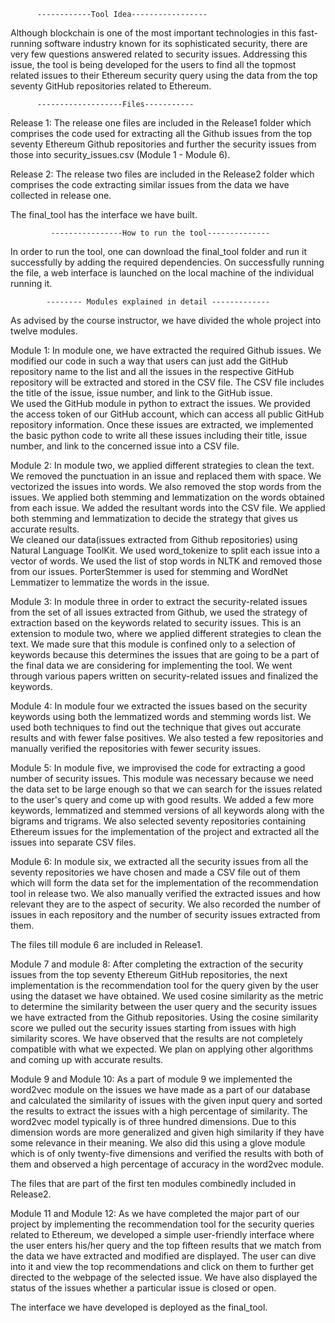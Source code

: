           ------------Tool Idea-----------------
 Although blockchain is one of the most important technologies in this fast-running software industry known for its sophisticated security, there are very few questions answered related to security issues. Addressing this issue, the tool is being developed for the users to find all the topmost related issues to their Ethereum security query using the data from the top seventy GitHub repositories related to Ethereum.
              



          -------------------Files-----------
  Release 1:
              The release one files are included in the Release1 folder which comprises the code used for extracting all the Github issues from the top seventy Ethereum Github repositories and further the security issues from those into security_issues.csv (Module 1 - Module 6).

 Release 2:
                The release two files are included in the Release2 folder which comprises the code extracting similar issues from the data we have collected in release one.
                
 The final_tool has the interface we have built.

             ----------------How to run the tool--------------
   In order to run the tool, one can download the final_tool folder and run it successfully by adding the required dependencies. On successfully running the file, a web interface is launched on the local machine of the individual running it.

            -------- Modules explained in detail -------------

As advised by the course instructor, we have divided the whole project into twelve modules.

Module 1:
                   In module one, we have extracted the required Github issues. We modified our code in such a way that users can just add the GitHub repository name to the list and all the issues in the respective GitHub repository will be extracted and stored in the CSV file. The CSV file includes the title of the issue, issue number, and link to the GitHub issue.	
		We used the GitHub module in python to extract the issues. We provided the access token of our GitHub account, which can access all public GitHub repository information. Once these issues are extracted, we implemented the basic python code to write all these issues including their title, issue number, and link to the concerned issue into a CSV file.

Module 2:
                   In module two, we applied different strategies to clean the text. We removed the punctuation in an issue and replaced them with space. We vectorized the issues into words. We also removed the stop words from the issues. We applied both stemming and lemmatization on the words obtained from each issue. We added the resultant words into the CSV file. We applied both stemming and lemmatization to decide the strategy that gives us accurate results.	
  	We cleaned our data(issues extracted from Github repositories) using  Natural Language ToolKit. We used word_tokenize to split each issue into a vector of words. We used the list of stop words in NLTK and removed those from our issues. PorterStemmer is used for stemming and WordNet Lemmatizer to lemmatize the words in the issue.
    
Module 3:
 	In module three in order to extract the security-related issues from the set of all issues extracted from Github, we used the strategy of extraction based on the keywords related to security issues. This is an extension to module two, where we applied different strategies to clean the text. We made sure that this module is confined only to a selection of keywords because this determines the issues that are going to be a part of the final data we are considering for implementing the tool. We went through various papers written on security-related issues and finalized the keywords.  
                   
Module 4:
        In module four we extracted the issues based on the security keywords using both the lemmatized words and stemming words list. We used both techniques to find out the technique that gives out accurate results and with fewer false positives. We also tested a few repositories and manually verified the repositories with fewer security issues.

Module 5:
		In module five, we improvised the code for extracting a good number of security issues. This module was necessary because we need the data set to be large enough so that we can search for the issues related to the user's query and come up with good results. We added a few more keywords, lemmatized and stemmed versions of all keywords along with the bigrams and trigrams.  We also selected seventy repositories containing Ethereum issues for the implementation of the project and extracted all the issues into separate CSV files.

Module 6:
          In module six, we extracted all the security issues from all the seventy repositories we have chosen and made a CSV file out of them which will form the data set for the implementation of the recommendation tool in release two. We also manually verified the extracted issues and how relevant they are to the aspect of security. We also recorded the number of issues in each repository and the number of security issues extracted from them.
          
The files till module 6 are included in Release1. 

Module 7 and module 8:
After completing the extraction of the security issues from the top seventy Ethereum GitHub repositories, the next implementation is the recommendation tool for the query given by the user using the dataset we have obtained. We used cosine similarity as the metric to determine the similarity between the user query and the security issues we have extracted from the Github repositories. Using the cosine similarity score we pulled out the security issues starting from issues with high similarity scores. We have observed that the results are not completely compatible with what we expected. We plan on applying other algorithms and coming up with accurate results.

Module 9 and Module 10:
	As a part of module 9 we implemented the word2vec module on the issues we have made as a part of our database and calculated the similarity of issues with the given input query and sorted the results to extract the issues with a high percentage of similarity. The word2vec model typically is of three hundred dimensions. Due to this dimension words are more generalized and given high similarity if they have some relevance in their meaning. We also did this using a glove module which is of only twenty-five dimensions and verified the results with both of them and observed a high percentage of accuracy in the word2vec module.

The files that are part of the first ten modules combinedly included in Release2.

Module 11 and Module 12:
	As we have completed the major part of our project by implementing the recommendation tool for the security queries related to Ethereum, we developed a simple user-friendly interface where the user enters his/her query and the top fifteen results that we match from the data we have extracted and modified are displayed. The user can dive into it and view the top recommendations and click on them to further get directed to the webpage of the selected issue. We have also displayed the status of the issues whether a particular issue is closed or open.

The interface we have developed is deployed as the final_tool.





